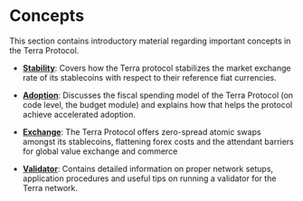# Concepts

This section contains introductory material regarding important concepts in the Terra Protocol. 

- **[Stability](./stability.md)**: Covers how the Terra protocol stabilizes the market exchange rate of its stablecoins with respect to their reference fiat currencies. 

- **[Adoption](./adoption.md)**: Discusses the fiscal spending model of the Terra Protocol (on code level, the budget module) and explains how that helps the protocol achieve accelerated adoption.

- **[Exchange](./terra-exchange.md)**: The Terra Protocol offers zero-spread atomic swaps amongst its stablecoins, flattening forex costs and the attendant barriers for global value exchange and commerce

- **[Validator](./validator/overview.md)**: Contains detailed information on proper network setups, application procedures and useful tips on running a validator for the Terra network.